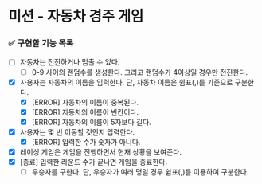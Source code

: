 # 미션 - 자동차 경주 게임

### ✅ 구현할 기능 목록

- [ ] 자동차는 전진하거나 멈출 수 있다.
    - [ ] 0-9 사이의 랜덤수를 생성한다. 그리고 랜덤수가 4이상일 경우만 전진한다.
- [x] 사용자는 자동차의 이름을 입력한다. 단, 자동차 이름은 쉼표(,)를 기준으로 구분한다.
    - [x] [ERROR] 자동차의 이름이 중복된다.
    - [x] [ERROR] 자동차의 이름이 빈칸이다.
    - [x] [ERROR] 자동차의 이름이 5자보다 길다.
- [x] 사용자는 몇 번 이동할 것인지 입력한다.
    - [x] [ERROR] 입력한 수가 숫자가 아니다.
- [x] 레이싱 게임은 게임을 진행하면서 현재 상황을 보여준다.
- [x] [종료] 입력한 라운드 수가 끝나면 게임을 종료한다.
    - [ ] 우승자를 구한다. 단, 우승자가 여러 명일 경우 쉼표(,)를 이용하여 구분한다. 